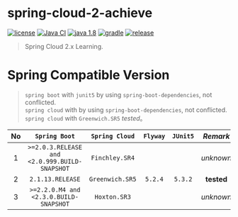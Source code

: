# spring-cloud-2-achieve

[![license](https://img.shields.io/badge/license-MIT-green.svg?style=flat&logo=github)](https://www.mit-license.org/)
[![Java CI](https://github.com/aaric/spring-cloud-2-achieve/workflows/Java%20CI/badge.svg)](https://github.com/aaric/spring-cloud-2-achieve/actions)
[![java 1.8](https://img.shields.io/badge/java-1.8-brightgreen.svg?style=flat&logo=java)](https://www.oracle.com/java/technologies/javase-downloads.html)
[![gradle](https://img.shields.io/badge/gradle-5.6.2-brightgreen.svg?style=flat&logo=gradle)](https://docs.gradle.org/5.6.2/userguide/installation.html)
[![release](https://img.shields.io/badge/release-0.8.1-blue.svg)](https://github.com/aaric/spring-cloud-2-achieve/releases)

> Spring Cloud 2.x Learning.

# Spring Compatible Version

> `spring boot` with `junit5` by using `spring-boot-dependencies`, not conflicted.  
> `spring cloud` with by using `spring-boot-dependencies`, not conflicted.  
> `spring cloud` with `Greenwich.SR5` *tested*。


|No|`Spring Boot`|`Spring Cloud`|`Flyway`|`JUnit5`|*Remark*|
|:-:|:----------:|:------------:|:------:|:------:|:--------:|
|1|`>=2.0.3.RELEASE and <2.0.999.BUILD-SNAPSHOT`|`Finchley.SR4`|||*unknown*|
|2|`2.1.13.RELEASE`|`Greenwich.SR5`|`5.2.4`|`5.3.2`|**tested**|
|3|`>=2.2.0.M4 and <2.3.0.BUILD-SNAPSHOT`|`Hoxton.SR3`|||*unknown*|
